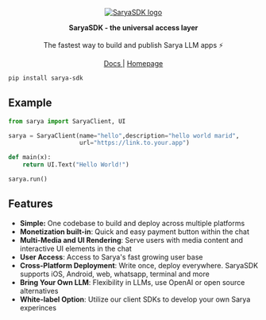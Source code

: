 

<p align="center">
<a href="https://sarya.com"><img src="https://github.com/Cycls/SaryaSDK/assets/58256600/b2308cba-4777-4f37-bf1e-e1106412ecee" alt="SaryaSDK logo"></a>
</p>

<p align="center">
<b>SaryaSDK - the universal access layer</b>
<br/><br/>
The fastest way to build and publish Sarya LLM apps ⚡️
</p>

<p align="center">
<a href="https://sarya.com/docs" target="_blank"> Docs </a>
|
<a href="https://sarya.com" target="_blank"> Homepage </a>
</p>

```bash
pip install sarya-sdk
```

## Example

```python
from sarya import SaryaClient, UI

sarya = SaryaClient(name="hello",description="hello world marid",
                    url="https://link.to.your.app")

def main(x):
    return UI.Text("Hello World!")

sarya.run()
```

## Features
- **Simple:** One codebase to build and deploy across multiple platforms
- **Monetization built-in**: Quick and easy payment button within the chat
- **Multi-Media and UI Rendering**: Serve users with media content and interactive UI elements in the chat
- **User Access**: Access to Sarya's fast growing user base
- **Cross-Platform Deployment**: Write once, deploy everywhere. SaryaSDK supports iOS, Android, web, whatsapp, terminal and more
- **Bring Your Own LLM**: Flexibility in LLMs, use OpenAI or open source alternatives
- **White-label Option**: Utilize our client SDKs to develop your own Sarya experinces




